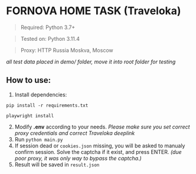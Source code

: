# FORNOVA HOME TASK (Traveloka)

> Required: Python 3.7+

> Tested on: Python 3.11.4

> Proxy: HTTP Russia Moskva, Moscow

_all test data placed in demo/ folder, move it into root folder for testing_

## How to use:

1. Install dependencies:

`pip install -r requirements.txt`

`playwright install`

2. Modify **.env** according to your needs. _Please make sure you set correct proxy credentials and correct Traveloka deeplink_
3. Run `python main.py`
4. If session dead or `cookies.json` missing, you will be asked to manualy confirm session. Solve the captcha if it exist, and press ENTER. _(due poor proxy, it was only way to bypass the captcha.)_
5. Result will be saved in `result.json`

